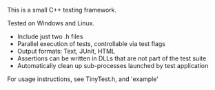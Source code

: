 This is a small C++ testing framework.

Tested on Windows and Linux.

* Include just two .h files
* Parallel execution of tests, controllable via test flags
* Output formats: Text, JUnit, HTML
* Assertions can be written in DLLs that are not part of the test suite
* Automatically clean up sub-processes launched by test application
	
For usage instructions, see TinyTest.h, and 'example'